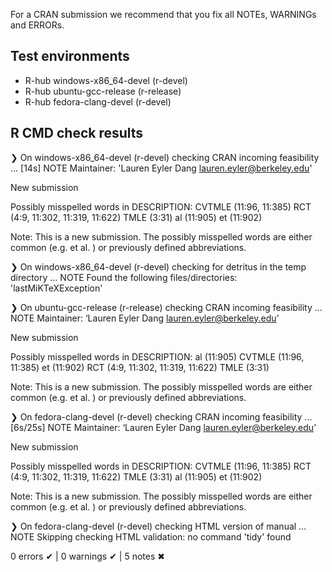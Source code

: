 For a CRAN submission we recommend that you fix all NOTEs, WARNINGs and ERRORs.
## Test environments
- R-hub windows-x86_64-devel (r-devel)
- R-hub ubuntu-gcc-release (r-release)
- R-hub fedora-clang-devel (r-devel)

## R CMD check results
❯ On windows-x86_64-devel (r-devel)
  checking CRAN incoming feasibility ... [14s] NOTE
  Maintainer: 'Lauren Eyler Dang <lauren.eyler@berkeley.edu>'
  
  New submission
  
  Possibly misspelled words in DESCRIPTION:
    CVTMLE (11:96, 11:385)
    RCT (4:9, 11:302, 11:319, 11:622)
    TMLE (3:31)
    al (11:905)
    et (11:902)
    
Note: This is a new submission. The possibly misspelled words are either common (e.g. et al. ) or previously defined abbreviations.

❯ On windows-x86_64-devel (r-devel)
  checking for detritus in the temp directory ... NOTE
  Found the following files/directories:
    'lastMiKTeXException'

❯ On ubuntu-gcc-release (r-release)
  checking CRAN incoming feasibility ... NOTE
  Maintainer: ‘Lauren Eyler Dang <lauren.eyler@berkeley.edu>’
  
  New submission
  
  Possibly misspelled words in DESCRIPTION:
    al (11:905)
    CVTMLE (11:96, 11:385)
    et (11:902)
    RCT (4:9, 11:302, 11:319, 11:622)
    TMLE (3:31)
    
Note: This is a new submission. The possibly misspelled words are either common (e.g. et al. ) or previously defined abbreviations.

❯ On fedora-clang-devel (r-devel)
  checking CRAN incoming feasibility ... [6s/25s] NOTE
  Maintainer: ‘Lauren Eyler Dang <lauren.eyler@berkeley.edu>’
  
  New submission
  
  Possibly misspelled words in DESCRIPTION:
    CVTMLE (11:96, 11:385)
    RCT (4:9, 11:302, 11:319, 11:622)
    TMLE (3:31)
    al (11:905)
    et (11:902)
    
Note: This is a new submission. The possibly misspelled words are either common (e.g. et al. ) or previously defined abbreviations.

❯ On fedora-clang-devel (r-devel)
  checking HTML version of manual ... NOTE
  Skipping checking HTML validation: no command 'tidy' found

0 errors ✔ | 0 warnings ✔ | 5 notes ✖
